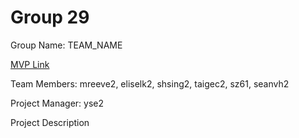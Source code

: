 # Group 29
Group Name: TEAM_NAME

[MVP Link](https://docs.google.com/document/d/1SIIJ_-Z73mEwXn1yDJjVTQE1ZwGRgX2N5WFraz6MMOg/edit?usp=sharing)

Team Members: mreeve2, eliselk2, shsing2, taigec2, sz61, seanvh2

Project Manager: yse2

Project Description
